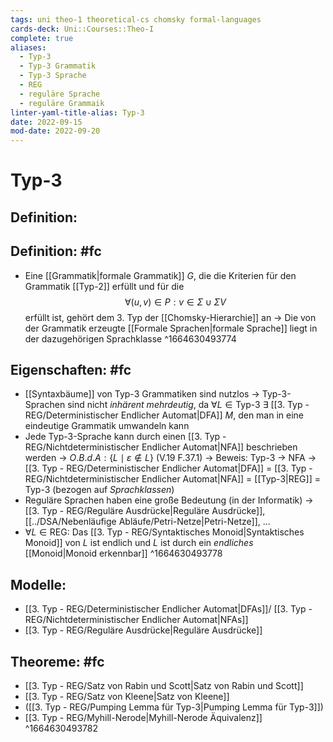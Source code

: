 ```yaml
---
tags: uni theo-1 theoretical-cs chomsky formal-languages
cards-deck: Uni::Courses::Theo-I
complete: true
aliases:
  - Typ-3
  - Typ-3 Grammatik
  - Typ-3 Sprache
  - REG
  - reguläre Sprache
  - reguläre Grammaik
linter-yaml-title-alias: Typ-3
date: 2022-09-15
mod-date: 2022-09-20
---
```


# Typ-3

## Definition:

## Definition: #fc
- Eine [[Grammatik|formale Grammatik]] $G$, die die Kriterien für den Grammatik [[Typ-2]] erfüllt und für die $$\forall(u,v)\in P:v\in \Sigma\cup\Sigma V$$ erfüllt ist, gehört dem 3. Typ der [[Chomsky-Hierarchie]] an
	-> Die von der Grammatik erzeugte [[Formale Sprachen|formale Sprache]] liegt in der dazugehörigen Sprachklasse
^1664630493774

## Eigenschaften: #fc
- [[Syntaxbäume]] von Typ-3 Grammatiken sind nutzlos
	-> Typ-3-Sprachen sind nicht *inhärent mehrdeutig*, da $\forall L\in \text{Typ-3 }\exists$ [[3. Typ - REG/Deterministischer Endlicher Automat|DFA]] $M$, den man in eine eindeutige Grammatik umwandeln kann
- Jede Typ-3-Sprache kann durch einen [[3. Typ - REG/Nichtdeterministischer Endlicher Automat|NFA]] beschrieben werden
	-> $O.B.d.A:\{L\mid \varepsilon\notin L\}$ (V.19 F.37.1)
	-> Beweis: Typ-3 -> NFA
	-> [[3. Typ - REG/Deterministischer Endlicher Automat|DFA]] = [[3. Typ - REG/Nichtdeterministischer Endlicher Automat|NFA]] = [[Typ-3|REG]] = Typ-3 (bezogen auf *Sprachklassen*)
- Reguläre Sprachen haben eine große Bedeutung (in der Informatik)
	-> [[3. Typ - REG/Reguläre Ausdrücke|Reguläre Ausdrücke]], [[../DSA/Nebenläufige Abläufe/Petri-Netze|Petri-Netze]], …
- $\forall L\in\text{REG}:$ Das [[3. Typ - REG/Syntaktisches Monoid|Syntaktisches Monoid]] von $L$ ist endlich und $L$ ist durch ein *endliches* [[Monoid|Monoid erkennbar]]
^1664630493778

## Modelle:
- [[3. Typ - REG/Deterministischer Endlicher Automat|DFAs]]/ [[3. Typ - REG/Nichtdeterministischer Endlicher Automat|NFAs]]
- [[3. Typ - REG/Reguläre Ausdrücke|Reguläre Ausdrücke]]

## Theoreme: #fc
- [[3. Typ - REG/Satz von Rabin und Scott|Satz von Rabin und Scott]]
- [[3. Typ - REG/Satz von Kleene|Satz von Kleene]]
- ([[3. Typ - REG/Pumping Lemma für Typ-3|Pumping Lemma für Typ-3]])
- [[3. Typ - REG/Myhill-Nerode|Myhill-Nerode Äquivalenz]]
^1664630493782

